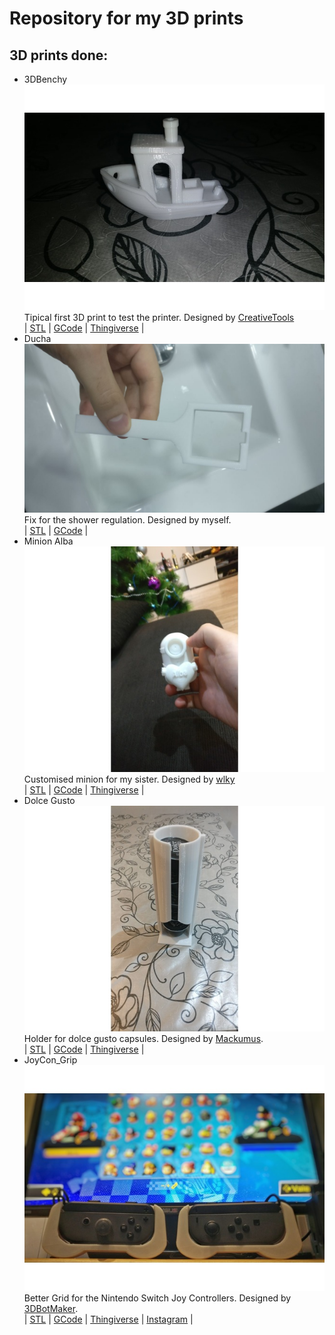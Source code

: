 # Repository for my 3D prints

## 3D prints done:

* 3DBenchy
![3DBenchy](./Images/3DBenchy.jpg)
Tipical first 3D print to test the printer. Designed by [CreativeTools](https://www.thingiverse.com/CreativeTools/about)  
| [STL](./STL_files/3DBenchy.stl) | [GCode]() | [Thingiverse](https://www.thingiverse.com/make:430904) |    
* Ducha
![Ducha](./Images/ducha.jpg)
Fix for the shower regulation. Designed by myself.  
| [STL](./STL_files/ducha.stl) | [GCode](./Gcodes/ducha.gcode) | 
* Minion Alba
![Minion alba](./Images/minion_alba.jpg)
Customised minion for my sister. Designed by [wlky](https://www.thingiverse.com/wlky/about)  
| [STL](./STL_files/minion_alba.stl) | [GCode](./Gcodes/minion_alba.gcode) | [Thingiverse](https://www.thingiverse.com/make:430903) |  
* Dolce Gusto
![Dolce Gusto](./Images/dolce_gusto.jpg)
Holder for dolce gusto capsules.  Designed by [Mackumus](https://www.thingiverse.com/Makcumus/about).  
| [STL](./STL_files/dolce_gusto.stl) | [GCode](./Gcodes/dolce_gusto.gcode) | [Thingiverse](https://www.thingiverse.com/make:430905) | 
* JoyCon_Grip
![Dolce Gusto](./Images/JoyCon_Grip.jpg)
Better Grid for the Nintendo Switch Joy Controllers.  Designed by [3DBotMaker](https://www.thingiverse.com/3DBotMaker/about).  
| [STL](./STL_files/dolce_gusto.stl) | [GCode](./Gcodes/dolce_gusto.gcode) | [Thingiverse](https://www.thingiverse.com/make:430964) | [Instagram](https://www.instagram.com/p/Bd492I6Ae7p/) |